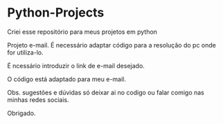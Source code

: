 # Python-Projects
Criei esse repositório para meus projetos em python


Projeto e-mail. 
  É necessário adaptar código para a resolução do pc onde for utiliza-lo.
  
  
  É ncessário introduzir o link de e-mail desejado.
  
  
  O código está adaptado para meu e-mail. 
  
Obs. sugestões e dúvidas só deixar ai no codigo ou falar comigo nas minhas redes sociais. 

Obrigado. 
